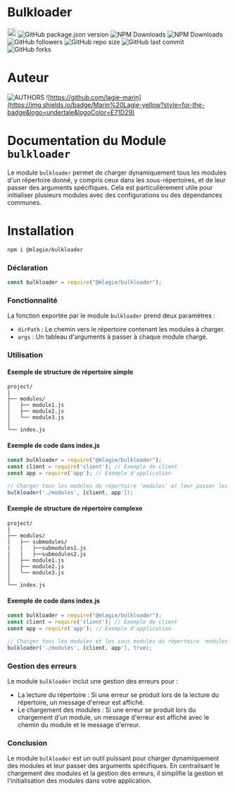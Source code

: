 # Bulkloader
<img src="https://api.visitorbadge.io/api/VisitorHit?user=lagie-marin&repo=bulkloader-badge&countColor=%237B1E7A" height="20px"/> ![GitHub package.json version](https://img.shields.io/github/package-json/v/lagie-marin/bulkloader?color=#008000) ![NPM Downloads](https://img.shields.io/npm/d18m/%40mlagie%2Fbulkloader?color=#008000) ![NPM Downloads](https://img.shields.io/npm/dw/%40mlagie%2Fbulkloader?color=#008000) ![GitHub followers](https://img.shields.io/github/followers/lagie-marin?style=plastic&color=color%3D%23008000) ![GitHub repo size](https://img.shields.io/github/repo-size/lagie-marin/bulkloader?color=%green)
 ![GitHub last commit](https://img.shields.io/github/last-commit/lagie-marin/bulkloader) ![GitHub forks](https://img.shields.io/github/forks/lagie-marin/bulkloader?style=plastic&color=%green)

# Auteur
![AUTHORS](https://img.shields.io/badge/AUTHORS:-gray?style=for-the-badge) ![https://github.com/lagie-marin](https://img.shields.io/badge/Marin%20Lagie-yellow?style=for-the-badge&logo=undertale&logoColor=E71D29)
# Documentation du Module `bulkloader`
Le module `bulkloader` permet de charger dynamiquement tous les modules d'un répertoire donné, y compris ceux dans les sous-répertoires, et de leur passer des arguments spécifiques. Cela est particulièrement utile pour initialiser plusieurs modules avec des configurations ou des dépendances communes.

# Installation
```bash
npm i @mlagie/bulkloader
```

### Déclaration
```javascript
const bulkloader = require("@mlagie/bulkloader");
```
### Fonctionnalité
La fonction exportée par le module `bulkloader` prend deux paramètres :
* `dirPath` : Le chemin vers le répertoire contenant les modules à charger.
* `args` : Un tableau d'arguments à passer à chaque module chargé.
### Utilisation
#### Exemple de structure de répertoire simple
```
project/
|
├── modules/
│   ├── module1.js
│   ├── module2.js
│   └── module3.js
│
└── index.js
```
#### Exemple de code dans index.js
```javascript
const bulkloader = require("@mlagie/bulkloader");
const client = require('client'); // Exemple de client
const app = require('app'); // Exemple d'application

// Charger tous les modules du répertoire 'modules' et leur passer les arguments
bulkloader('./modules', [client, app']);
```

#### Exemple de structure de répertoire complexe
```
project/
|
├── modules/
|   ├── submodules/
|   |   ├──submodules1.js
|   |   ├──submodules2.js
│   ├── module1.js
│   ├── module2.js
│   └── module3.js
│
└── index.js
```
#### Exemple de code dans index.js
```javascript
const bulkloader = require("@mlagie/bulkloader");
const client = require('client'); // Exemple de client
const app = require('app'); // Exemple d'application

// Charger tous les modules et les sous modules du répertoire 'modules' et leur passer les arguments
bulkloader('./modules', [client, app'], true);
```
### Gestion des erreurs
Le module `bulkloader` inclut une gestion des erreurs pour :
* La lecture du répertoire : Si une erreur se produit lors de la lecture du répertoire, un message d'erreur est affiché.
* Le chargement des modules : Si une erreur se produit lors du chargement d'un module, un message d'erreur est affiché avec le chemin du module et le message d'erreur.

### Conclusion
Le module `bulkloader` est un outil puissant pour charger dynamiquement des modules et leur passer des arguments spécifiques. En centralisant le chargement des modules et la gestion des erreurs, il simplifie la gestion et l'initialisation des modules dans votre application.